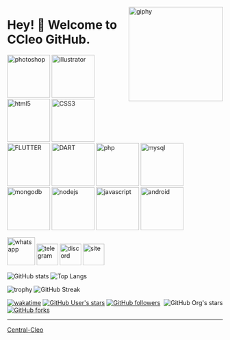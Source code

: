 <!--suppress HtmlDeprecatedAttribute -->
[<img align='right' src="" width="220" alt="giphy">](https://t.me/voko_aleksey)



# Hey! 👋 Welcome to CCleo GitHub. #



[<img src="https://cdn.iconscout.com/icon/free/png-64/adobe-photoshop-2522533-2132721.png" alt="photoshop" width="100">](https://docs.python.org/3/library/index.html)
[<img src="https://cdn.iconscout.com/icon/free/png-64/adobe-illustrator-1869036-1583160.png" alt="illustrator" width="100">](https://docs.oracle.com/en/java/)
[<img src="https://cdn.iconscout.com/icon/free/png-64/html-2752158-2284975.png" alt="html5" width="100">](https://kotlinlang.org/docs/home.html)
[<img src="https://cdn.iconscout.com/icon/free/png-64/css3-11-1175239.png" alt="CSS3" width="100">](https://developer.android.com/reference)
[<img src="https://cdn.iconscout.com/icon/free/png-64/flutter-3628777-3030139.png" alt="FLUTTER" width="100">](https://developer.android.com/reference)
[<img src="https://cdn.iconscout.com/icon/free/png-64/dart-41-133694.png" alt="DART" width="100">](https://developer.android.com/reference)
[<img src="https://cdn.iconscout.com/icon/free/png-64/php-28-226043.png" alt="php" width="100">](https://golang.org/doc/)
[<img src="https://cdn.iconscout.com/icon/free/png-64/mysql-6-226028.png" alt="mysql" width="100">](https://golang.org/doc/)
[<img src="https://cdn.iconscout.com/icon/free/png-64/mongodb-5-1175140.png" alt="mongodb" width="100">](https://golang.org/doc/)
[<img src="https://cdn.iconscout.com/icon/free/png-64/node-js-1174925.png" alt="nodejs" width="100">](https://golang.org/doc/)
[<img src="https://cdn.iconscout.com/icon/free/png-64/javascript-2752148-2284965.png" alt="javascript" width="100">](https://golang.org/doc/)
[<img src="https://cdn.iconscout.com/icon/free/png-64/android-247-1175275.png" alt="android" width="100">](https://golang.org/doc/)



[<img src="https://cdn.iconscout.com/icon/free/png-64/whatsapp-2254775-1881161.png" alt="whatsapp" width="65">](mailto:voko.aleksey@gmail.com)
[<img src="https://cdn.iconscout.com/icon/premium/png-64-thumb/telegram-1867901-1580057.png" alt="telegram" width="50">](https://t.me/voko_aleksey)
[<img src="https://cdn.iconscout.com/icon/free/png-64/discord-2474816-2056055.png" alt="discord" width="50">](https://t.me/oldcodersclub)
[<img src="https://cdn.iconscout.com/icon/premium/png-64-thumb/website-2754778-2292714.png" alt="site" width="50">](http://ccleo.online)




![GitHub stats](https://github-readme-stats.vercel.app/api?username=Dixavado&theme=gotham&show_icons=true&count_private=true&hide_title=true&hide_border=true)
![Top Langs](https://github-readme-stats.vercel.app/api/top-langs/?username=Dixavado&layout=default&theme=gotham&hide=html&hide_border=true)


![trophy](https://github-profile-trophy.vercel.app/?username=Dixavado&theme=onestar&no-frame=true&column=3&row=2)
![GitHub Streak](http://github-readme-streak-stats.herokuapp.com?user=Dixavado&theme=gotham&hide_border=true&date_format=M%20j%5B%2C%20Y%5D)


[<img alt="GitHub Org's stars" src="https://img.shields.io/github/stars/OldCodersClub?label=OldCodersClub%27s%20Stars&logoColor=red&style=social" align="right">](https://github.com/OldCodersClub/faq)

[![wakatime](https://wakatime.com/badge/user/8cc8aa38-4041-409b-9d27-a85e5b897ad4.svg?style=social)](https://wakatime.com/@8cc8aa38-4041-409b-9d27-a85e5b897ad4)
[<img alt="GitHub User's stars" src="https://img.shields.io/github/stars/Dixavado?affiliations=OWNER%2CCOLLABORATOR%2CORGANIZATION_MEMBER&label=Total%20user%20stars%20in%20all%20repo&logoColor=red&style=social">](https://github.com/centralcleo?tab=repositories&q=&type=&language=&sort=stargazers)
[<img alt="GitHub followers" src="https://img.shields.io/github/followers/Dixavado?&logoColor=red&style=social">](https://github.com/centralcleo?tab=followers)
[<img alt="GitHub forks" src="https://img.shields.io/github/forks/Dixavado/TranslatorSelenium?logoColor=red&style=social">](https://github.com/Dixavado/TranslatorSelenium/network/members)

------

[Central-Cleo](https://github.com/centralcleo)
